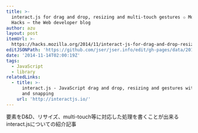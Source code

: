 ```yaml
---
title: >-
  interact.js for drag and drop, resizing and multi-touch gestures ✩ Mozilla
  Hacks – the Web developer blog
author: azu
layout: post
itemUrl: >-
  https://hacks.mozilla.org/2014/11/interact-js-for-drag-and-drop-resizing-and-multi-touch-gestures/
editJSONPath: 'https://github.com/jser/jser.info/edit/gh-pages/data/2014/11/index.json'
date: '2014-11-14T02:00:19Z'
tags:
  - JavaScript
  - library
relatedLinks:
  - title: >-
      interact.js - JavaScript drag and drop, resizing and gestures with inertia
      and snapping
    url: 'http://interactjs.io/'
---
```

要素をD&D、リサイズ、multi-touch等に対応した処理を書くことが出来るinteract.jsについての紹介記事
